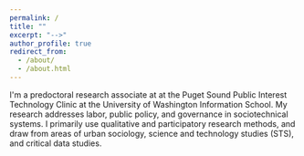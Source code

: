 ```yaml
---
permalink: /
title: ""
excerpt: "-->"
author_profile: true
redirect_from: 
  - /about/
  - /about.html
---
```


I'm a predoctoral research associate at at the Puget Sound Public Interest Technology Clinic at the University of Washington Information School. My research addresses labor, public policy, and governance in sociotechnical systems. I primarily use qualitative and participatory research methods, and draw from areas of urban sociology, science and technology studies (STS), and critical data studies.
